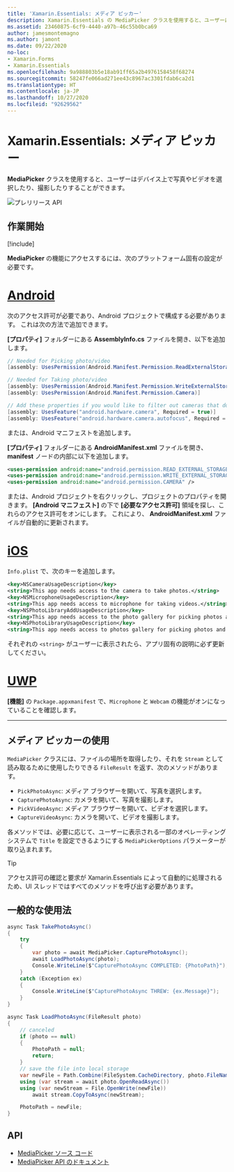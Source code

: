 ```yaml
---
title: 'Xamarin.Essentials: メディア ピッカー'
description: Xamarin.Essentials の MediaPicker クラスを使用すると、ユーザーはデバイス上で写真やビデオを選択したり、撮影したりすることができます。
ms.assetid: 23460875-6cf9-4440-a97b-46c55b0bca69
author: jamesmontemagno
ms.author: jamont
ms.date: 09/22/2020
no-loc:
- Xamarin.Forms
- Xamarin.Essentials
ms.openlocfilehash: 9a988803b5e18ab91ff65a2b4976158458f68274
ms.sourcegitcommit: 58247fe066ad271ee43c8967ac3301fdab6ca2d1
ms.translationtype: HT
ms.contentlocale: ja-JP
ms.lasthandoff: 10/27/2020
ms.locfileid: "92629562"
---
```

# <a name="no-locxamarinessentials-media-picker"></a>Xamarin.Essentials: メディア ピッカー

**MediaPicker** クラスを使用すると、ユーザーはデバイス上で写真やビデオを選択したり、撮影したりすることができます。

![プレリリース API](~/media/shared/preview.png)

## <a name="get-started"></a>作業開始

[!include[](~/essentials/includes/get-started.md)]

**MediaPicker** の機能にアクセスするには、次のプラットフォーム固有の設定が必要です。

# <a name="android"></a>[Android](#tab/android)

次のアクセス許可が必要であり、Android プロジェクトで構成する必要があります。 これは次の方法で追加できます。

**[プロパティ]** フォルダーにある **AssemblyInfo.cs** ファイルを開き、以下を追加します。

```csharp
// Needed for Picking photo/video
[assembly: UsesPermission(Android.Manifest.Permission.ReadExternalStorage)]

// Needed for Taking photo/video
[assembly: UsesPermission(Android.Manifest.Permission.WriteExternalStorage)]
[assembly: UsesPermission(Android.Manifest.Permission.Camera)]

// Add these properties if you would like to filter out cameras that do not have cameras or set to false to make them optional
[assembly: UsesFeature("android.hardware.camera", Required = true)]
[assembly: UsesFeature("android.hardware.camera.autofocus", Required = true)]
```

または、Android マニフェストを追加します。

**[プロパティ]** フォルダーにある **AndroidManifest.xml** ファイルを開き、 **manifest** ノードの内部に以下を追加します。

```xml
<uses-permission android:name="android.permission.READ_EXTERNAL_STORAGE" />
<uses-permission android:name="android.permission.WRITE_EXTERNAL_STORAGE" />
<uses-permission android:name="android.permission.CAMERA" />
```

または、Android プロジェクトを右クリックし、プロジェクトのプロパティを開きます。 **[Android マニフェスト]** の下で **[必要なアクセス許可]** 領域を探し、これらのアクセス許可をオンにします。 これにより、 **AndroidManifest.xml** ファイルが自動的に更新されます。

# <a name="ios"></a>[iOS](#tab/ios)

`Info.plist` で、次のキーを追加します。

```xml
<key>NSCameraUsageDescription</key>
<string>This app needs access to the camera to take photos.</string>
<key>NSMicrophoneUsageDescription</key>
<string>This app needs access to microphone for taking videos.</string>
<key>NSPhotoLibraryAddUsageDescription</key>
<string>This app needs access to the photo gallery for picking photos and videos.</string>
<key>NSPhotoLibraryUsageDescription</key>
<string>This app needs access to photos gallery for picking photos and videos.</string>
```

それぞれの `<string>` がユーザーに表示されたら、アプリ固有の説明に必ず更新してください。

# <a name="uwp"></a>[UWP](#tab/uwp)

**[機能]** の `Package.appxmanifest` で、`Microphone` と `Webcam` の機能がオンになっていることを確認します。

-----

## <a name="using-media-picker"></a>メディア ピッカーの使用

`MediaPicker` クラスには、ファイルの場所を取得したり、それを `Stream` として読み取るために使用したりできる `FileResult` を返す、次のメソッドがあります。

* `PickPhotoAsync`: メディア ブラウザーを開いて、写真を選択します。
* `CapturePhotoAsync`: カメラを開いて、写真を撮影します。
* `PickVideoAsync`: メディア ブラウザーを開いて、ビデオを選択します。
* `CaptureVideoAsync`: カメラを開いて、ビデオを撮影します。

各メソッドでは、必要に応じて、ユーザーに表示される一部のオペレーティング システムで `Title` を設定できるようにする `MediaPickerOptions` パラメーターが取り込まれます。

> [!TIP]
> アクセス許可の確認と要求が Xamarin.Essentials によって自動的に処理されるため、UI スレッドではすべてのメソッドを呼び出す必要があります。

## <a name="general-usage"></a>一般的な使用法

```csharp
async Task TakePhotoAsync()
{
    try
    {
        var photo = await MediaPicker.CapturePhotoAsync();
        await LoadPhotoAsync(photo);
        Console.WriteLine($"CapturePhotoAsync COMPLETED: {PhotoPath}");
    }
    catch (Exception ex)
    {
        Console.WriteLine($"CapturePhotoAsync THREW: {ex.Message}");
    }
}

async Task LoadPhotoAsync(FileResult photo)
{
    // canceled
    if (photo == null)
    {
        PhotoPath = null;
        return;
    }
    // save the file into local storage
    var newFile = Path.Combine(FileSystem.CacheDirectory, photo.FileName);
    using (var stream = await photo.OpenReadAsync())
    using (var newStream = File.OpenWrite(newFile))
        await stream.CopyToAsync(newStream);

    PhotoPath = newFile;
}
```


## <a name="api"></a>API

- [MediaPicker ソース コード](https://github.com/xamarin/Essentials/tree/main/Xamarin.Essentials/MediaPicker)
- [MediaPicker API のドキュメント](xref:Xamarin.Essentials.MediaPicker)
